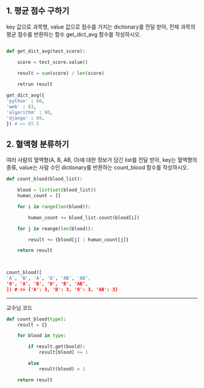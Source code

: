 
## 1. 평균 점수 구하기

key 값으로 과목명, value 값으로 점수를 가지는 dictionary를 전달 받아, 전체 과목의
평균 점수를 반환하는 함수 get_dict_avg 함수를 작성하시오.

```python

def get_dict_avg(test_score):

    score = test_score.value()
    
    result = sum(score) / len(score)

    retrun result

get_dict_avg({
'python' : 80,
'web' : 83,
'algorithm' : 90,
'django' : 89,
}) # => 85.5
```





## 2. 혈액형 분류하기


여러 사람의 혈액형(A, B, AB, O)에 대한 정보가 담긴 list를 전달 받아, key는 혈액형의
종류, value는 사람 수인 dictionary를 반환하는 count_blood 함수를 작성하시오.


```python
def count_blood(blood_list):

    blood = list(set(blood_list))
    human_count = []

    for i in range(len(blood)):

        human_count += blood_list.count(blood[i])

    for j in reange(len(blood)):

        result += {blood[j] : human_count[j]}

    return result

    

count_blood([
'A', 'B', 'A', 'O', 'AB', 'AB’,
'O', 'A', 'B', 'O', 'B', 'AB’,
]) # => {'A': 3, 'B': 3, 'O': 3, 'AB': 3}
```

------

교수님 코드


```python
def count_blood(type):
    result = {}

    for blood in type:

        if result.get(boold):
            result[blood] += 1

        else
            result(blood) = 1

    return result

```